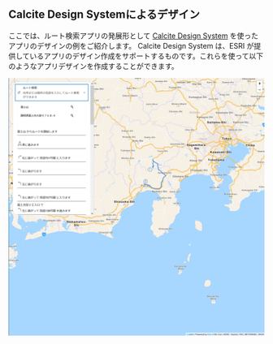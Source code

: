 ## Calcite Design Systemによるデザイン
ここでは、ルート検索アプリの発展形として [Calcite Design System](https://developers.arcgis.com/calcite-design-system/) を使ったアプリのデザインの例をご紹介します。
Calcite Design System は、ESRI が提供しているアプリのデザイン作成をサポートするものです。これらを使って以下のようなアプリデザインを作成することができます。

![Calcite Design System](../../images/calcite.png)
